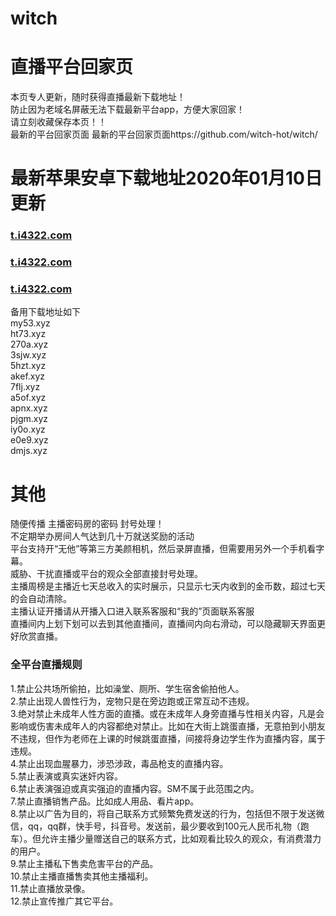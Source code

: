 # witch
# 直播平台回家页
本页专人更新，随时获得直播最新下载地址！<br>
防止因为老域名屏蔽无法下载最新平台app，方便大家回家！<br>
请立刻收藏保存本页！！<br>
最新的平台回家页面  最新的平台回家页面https://github.com/witch-hot/witch/       <br>

# 最新苹果安卓下载地址2020年01月10日更新
### [t.i4322.com](http://t.i4322.com/)
### [t.i4322.com](http://t.i4322.com/)
### [t.i4322.com](http://t.i4322.com/)<br>
备用下载地址如下<br>
my53.xyz<br>
ht73.xyz<br>
270a.xyz<br>
3sjw.xyz<br>
5hzt.xyz<br>
akef.xyz<br>
7flj.xyz<br>
a5of.xyz<br>
apnx.xyz<br>
pjgm.xyz<br>
iy0o.xyz<br>
e0e9.xyz<br>
dmjs.xyz<br> 


# 其他
随便传播 主播密码房的密码 封号处理！<br>
不定期举办房间人气达到几十万就送奖励的活动<br>
平台支持开“无他”等第三方美颜相机，然后录屏直播，但需要用另外一个手机看字幕。<br>
威胁、干扰直播或平台的观众全部直接封号处理。<br>
主播周榜是主播近七天总收入的实时展示，只显示七天内收到的金币数，超过七天的会自动清除。<br>
主播认证开播请从开播入口进入联系客服和“我的”页面联系客服<br>
直播间内上划下划可以去到其他直播间，直播间内向右滑动，可以隐藏聊天界面更好欣赏直播。<br>



### 全平台直播规则
1.禁止公共场所偷拍，比如澡堂、厕所、学生宿舍偷拍他人。<br>
2.禁止出现人兽性行为，宠物只是在旁边跑或正常互动不违规。<br>
3.绝对禁止未成年人性方面的直播。或在未成年人身旁直播与性相关内容，凡是会影响或伤害未成年人的内容都绝对禁止。比如在大街上跳蛋直播，无意拍到小朋友不违规，但作为老师在上课的时候跳蛋直播，间接将身边学生作为直播内容，属于违规。<br>
4.禁止出现血腥暴力，涉恐涉政，毒品枪支的直播内容。<br>
5.禁止表演或真实迷奸内容。<br>
6.禁止表演强迫或真实强迫的直播内容。SM不属于此范围之内。<br>
7.禁止直播销售产品。比如成人用品、看片app。<br>
8.禁止以广告为目的，将自己联系方式频繁免费发送的行为，包括但不限于发送微信，qq，qq群，快手号，抖音号。发送前，最少要收到100元人民币礼物（跑车）。但允许主播少量赠送自己的联系方式，比如观看比较久的观众，有消费潜力的用户。<br>
9.禁止主播私下售卖危害平台的产品。<br>
10.禁止主播直播售卖其他主播福利。<br>
11.禁止直播放录像。<br>
12.禁止宣传推广其它平台。<br>
